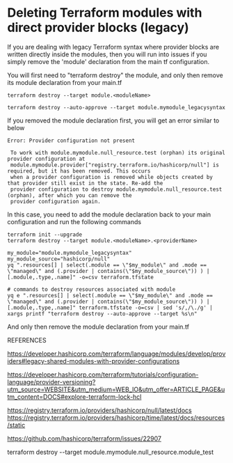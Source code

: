 # Deleting Terraform modules with direct provider blocks (legacy)

If you are dealing with legacy Terraform syntax where provider blocks are written directly inside the modules, then you will run into issues if you simply remove the 'module' declaration from the main tf configuration.

You will first need to "terraform destroy" the module, and only then remove its module declaration from your main.tf

```
terraform destroy --target module.<moduleName>

terraform destroy --auto-approve --target module.mymodule_legacysyntax
```

If you removed the module declaration first, you will get an error similar to below

```
Error: Provider configuration not present
 
 To work with module.mymodule.null_resource.test (orphan) its original provider configuration at
 module.mymodule.provider["registry.terraform.io/hashicorp/null"] is required, but it has been removed. This occurs
 when a provider configuration is removed while objects created by that provider still exist in the state. Re-add the
 provider configuration to destroy module.mymodule.null_resource.test (orphan), after which you can remove the
 provider configuration again.
```

In this case, you need to add the module declaration back to your main configuration and run the following commands

```
terraform init --upgrade
terraform destroy --target module.<moduleName>.<providerName>

my_module="module.mymodule_legacysyntax"
my_module_source="hashicorp/null"
yq ".resources[] | select(.module == \"$my_module\" and .mode == \"managed\" and (.provider | contains(\"$my_module_source\")) ) | [.module,.type,.name]" -o=csv terraform.tfstate

# commands to destroy resources associated with module
yq e ".resources[] | select(.module == \"$my_module\" and .mode == \"managed\" and (.provider | contains(\"$my_module_source\")) ) | [.module,.type,.name]" terraform.tfstate -o=csv | sed 's/,/\./g' | xargs printf "terraform destroy --auto-approve --target %s\n"
```

And only then remove the module declaration from your main.tf




REFERENCES

https://developer.hashicorp.com/terraform/language/modules/develop/providers#legacy-shared-modules-with-provider-configurations

https://developer.hashicorp.com/terraform/tutorials/configuration-language/provider-versioning?utm_source=WEBSITE&utm_medium=WEB_IO&utm_offer=ARTICLE_PAGE&utm_content=DOCS#explore-terraform-lock-hcl

https://registry.terraform.io/providers/hashicorp/null/latest/docs
https://registry.terraform.io/providers/hashicorp/time/latest/docs/resources/static

https://github.com/hashicorp/terraform/issues/22907


terraform destroy --target module.mymodule.null_resource.module_test
